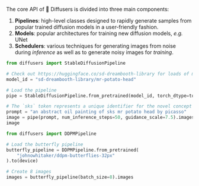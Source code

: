 The core API of 🤗 Diffusers is divided into three main components:
1. **Pipelines**: high-level classes designed to rapidly generate samples from popular trained diffusion models in a user-friendly fashion.
2. **Models**: popular architectures for training new diffusion models, *e.g.* UNet
3. **Schedulers**: various techniques for generating images from noise during *inference* as well as to generate noisy images for *training*.

```python
from diffusers import StableDiffusionPipeline

# Check out https://huggingface.co/sd-dreambooth-library for loads of models from the community
model_id = "sd-dreambooth-library/mr-potato-head"

# Load the pipeline
pipe = StableDiffusionPipeline.from_pretrained(model_id, torch_dtype=torch.float16).to(device)

# The `sks` token represents a unique identifier for the novel concept
prompt = "an abstract oil painting of sks mr potato head by picasso"
image = pipe(prompt, num_inference_steps=50, guidance_scale=7.5).images[0]
image
```
```python
from diffusers import DDPMPipeline

# Load the butterfly pipeline
butterfly_pipeline = DDPMPipeline.from_pretrained(
    "johnowhitaker/ddpm-butterflies-32px"
).to(device)

# Create 8 images
images = butterfly_pipeline(batch_size=8).images
```